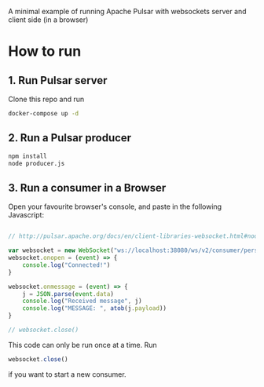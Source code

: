 A minimal example of running Apache Pulsar with websockets server and client side (in a browser)

# How to run

## 1. Run Pulsar server

Clone this repo and run

```bash
docker-compose up -d
```

## 2. Run a Pulsar producer

```bash
npm install
node producer.js
```

## 3. Run a consumer in a Browser

Open your favourite browser's console, and paste in the following Javascript:


```js

// http://pulsar.apache.org/docs/en/client-libraries-websocket.html#nodejs-consumer

var websocket = new WebSocket("ws://localhost:38080/ws/v2/consumer/persistent/public/default/my-topic/my-sub")
websocket.onopen = (event) => {
    console.log("Connected!")
}

websocket.onmessage = (event) => {
    j = JSON.parse(event.data)
    console.log("Received message", j)
    console.log("MESSAGE: ", atob(j.payload))
}

// websocket.close()


```

This code can only be run once at a time. Run

```js
websocket.close()
```

if you want to start a new consumer.
